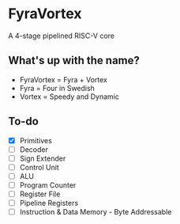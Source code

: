 # FyraVortex

A 4-stage pipelined RISC-V core

## What's up with the name?
- FyraVortex = Fyra + Vortex
- Fyra = Four in Swedish
- Vortex = Speedy and Dynamic 

## To-do
- [x] Primitives
- [ ] Decoder
- [ ] Sign Extender
- [ ] Control Unit
- [ ] ALU
- [ ] Program Counter
- [ ] Register File
- [ ] Pipeline Registers
- [ ] Instruction & Data Memory - Byte Addressable
